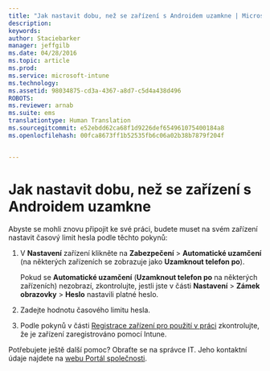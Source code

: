 ```yaml
---
title: "Jak nastavit dobu, než se zařízení s Androidem uzamkne | Microsoft Intune"
description: 
keywords: 
author: Staciebarker
manager: jeffgilb
ms.date: 04/28/2016
ms.topic: article
ms.prod: 
ms.service: microsoft-intune
ms.technology: 
ms.assetid: 98034875-cd3a-4367-a8d7-c5d4a438d496
ROBOTS: 
ms.reviewer: arnab
ms.suite: ems
translationtype: Human Translation
ms.sourcegitcommit: e52ebdd62ca68f1d9226def654961075400184a8
ms.openlocfilehash: 00fca8673ff1b52535fb6c06a02b38b7879f204f


---
```


# Jak nastavit dobu, než se zařízení s Androidem uzamkne
Abyste se mohli znovu připojit ke své práci, budete muset na svém zařízení nastavit časový limit hesla podle těchto pokynů:

1.  V **Nastavení** zařízení klikněte na **Zabezpečení** &gt; **Automatické uzamčení** (na některých zařízeních se zobrazuje jako **Uzamknout telefon po**).

    Pokud se **Automatické uzamčení** (**Uzamknout telefon po** na některých zařízeních) nezobrazí, zkontrolujte, jestli jste v části **Nastavení** &gt; **Zámek obrazovky** &gt; **Heslo** nastavili platné heslo.

2.  Zadejte hodnotu časového limitu hesla.

3.  Podle pokynů v části [Registrace zařízení pro použití v práci](http://go.microsoft.com/fwlink/?LinkId=519071) zkontrolujte, že je zařízení zaregistrováno pomocí Intune.

Potřebujete ještě další pomoc? Obraťte se na správce IT. Jeho kontaktní údaje najdete na [webu Portál společnosti](http://portal.manage.microsoft.com).


<!--HONumber=Jun16_HO4-->



